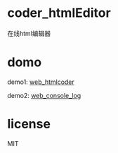 # coder_htmlEditor
在线html编辑器

# domo
demo1: [web_htmlcoder](https://binghe17.github.io/demo/web_htmlcoder/)

demo2: [web_console_log](https://binghe17.github.io/demo/web_console_log/)

# license
MIT
